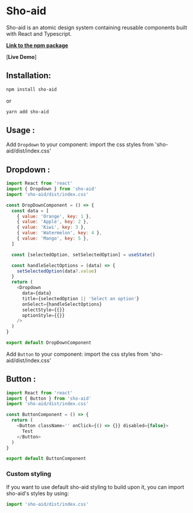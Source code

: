 # Sho-aid

Sho-aid is an atomic design system containing reusable components built with React and Typescript.

[**Link to the npm package**](https://www.npmjs.com/package/sho-aid)

[**Live Demo**]

## Installation:

```bash
npm install sho-aid
```

or

```bash
yarn add sho-aid
```

## Usage :

Add `Dropdown` to your component:
import the css styles from 'sho-aid/dist/index.css'

## Dropdown :

```js
import React from 'react'
import { Dropdown } from 'sho-aid'
import 'sho-aid/dist/index.css'

const DropDownComponent = () => {
  const data = [
    { value: 'Orange', key: 1 },
    { value: 'Apple', key: 2 },
    { value: 'Kiwi', key: 3 },
    { value: 'Watermelon', key: 4 },
    { value: 'Mango', key: 5 },
  ]

  const [selectedOption, setSelectedOption] = useState()

  const handleSelectOptions = (data) => {
    setSelectedOption(data?.value)
  }
  return (
    <Dropdown
      data={data}
      title={selectedOption || 'Select an option'}
      onSelect={handleSelectOptions}
      selectStyle={{}}
      optionStyle={{}}
    />
  )
}

export default DropDownComponent
```

Add `Button` to your component:
import the css styles from 'sho-aid/dist/index.css'

## Button :

```js
import React from 'react'
import { Button } from 'sho-aid'
import 'sho-aid/dist/index.css'

const ButtonComponent = () => {
  return (
    <Button className='' onClick={() => {}} disabled={false}>
      Test
    </Button>
  )
}

export default ButtonComponent
```

### Custom styling

If you want to use default sho-aid styling to build upon it, you can import sho-aid's styles by using:

```ts
import 'sho-aid/dist/index.css'
```

[npm-url]: https://www.npmjs.com/package/sho-aid
